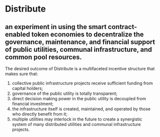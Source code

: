 # Distribute
## an experiment in using the smart contract-enabled token economies to decentralize the governance, maintenance, and financial support of public utilities, communal infrastructure, and common pool resources.

The desired outcome of Distribute is a multifaceted incentive structure that makes sure that:

1. collective public infrastructure projects receive sufficient funding from capital holders;
2. governance of the public utility is totally transparent;
3. direct decision making power in the public utility is decoupled from financial investment;
4. the infrastructure itself is created, maintained, and operated by those who directly benefit from it;
5. multiple utilities may interlock in the future to create a synergistic system of many distributed utilities and communal infrastructure projects.
